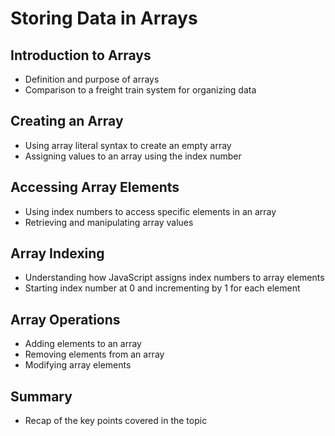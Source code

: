 # Storing Data in Arrays

## Introduction to Arrays
- Definition and purpose of arrays
- Comparison to a freight train system for organizing data

## Creating an Array
- Using array literal syntax to create an empty array
- Assigning values to an array using the index number

## Accessing Array Elements
- Using index numbers to access specific elements in an array
- Retrieving and manipulating array values

## Array Indexing
- Understanding how JavaScript assigns index numbers to array elements
- Starting index number at 0 and incrementing by 1 for each element

## Array Operations
- Adding elements to an array
- Removing elements from an array
- Modifying array elements

## Summary
- Recap of the key points covered in the topic
